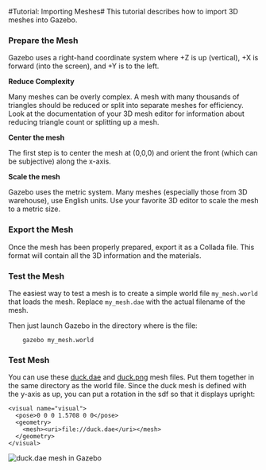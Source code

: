 #Tutorial: Importing Meshes#
This tutorial describes how to import 3D meshes into Gazebo.

### Prepare the Mesh

Gazebo uses a right-hand coordinate system where +Z is up (vertical), +X is forward (into the screen), and +Y is to the left.

**Reduce Complexity**

 Many meshes can be overly complex. A mesh with many thousands of triangles should be reduced or split into separate meshes for efficiency. Look at the documentation of your 3D mesh editor for information about reducing triangle count or splitting up a mesh.

**Center the mesh**

 The first step is to center the mesh at (0,0,0) and orient the front (which can be subjective) along the x-axis.

**Scale the mesh**

 Gazebo uses the metric system. Many meshes (especially those from 3D warehouse), use English units. Use your favorite 3D editor to scale the mesh to a metric size.

### Export the Mesh ###

Once the mesh has been properly prepared, export it as a Collada file. This format will contain all the 3D information and the materials.

### Test the Mesh ###

The easiest way to test a mesh is to create a simple world file `my_mesh.world` that loads the mesh. Replace `my_mesh.dae` with the actual filename of the mesh.

<include from='/#include/' src='http://bitbucket.org/osrf/gazebo_tutorials/raw/import_mesh/files/my_mesh.world' />

Then just launch Gazebo in the directory where is the file:

        gazebo my_mesh.world

### Test Mesh ###

You can use these [duck.dae](http://www.c3dl.org/wp-content/2.0Release/Resources/duck.dae) and [duck.png](http://www.c3dl.org/wp-content/2.0Release/Resources/duck.png) mesh files. Put them together in the same directory as the world file. Since the duck mesh is defined with the y-axis as up, you can put a rotation in the sdf so that it displays upright:

~~~
<visual name="visual">
  <pose>0 0 0 1.5708 0 0</pose>
  <geometry>
    <mesh><uri>file://duck.dae</uri></mesh>
  </geometry>
</visual>
~~~

![duck.dae mesh in Gazebo](http://gazebosim.org/w/images/c/cb/TutorialMeshDuck.png)
